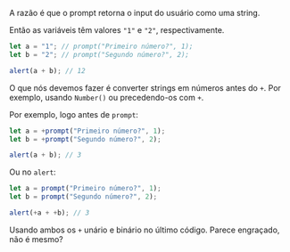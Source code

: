 A razão é que o prompt retorna o input do usuário como uma string.

Então as variáveis têm valores `"1"` e `"2"`, respectivamente.

```js run
let a = "1"; // prompt("Primeiro número?", 1);
let b = "2"; // prompt("Segundo número?", 2);

alert(a + b); // 12
```

O que nós devemos fazer é converter strings em números antes do `+`. Por exemplo, usando `Number()` ou precedendo-os com `+`.

Por exemplo, logo antes de `prompt`:

```js run
let a = +prompt("Primeiro número?", 1);
let b = +prompt("Segundo número?", 2);

alert(a + b); // 3
```

Ou no `alert`:

```js run
let a = prompt("Primeiro número?", 1);
let b = prompt("Segundo número?", 2);

alert(+a + +b); // 3
```

Usando ambos os `+` unário e binário no último código. Parece engraçado, não é mesmo?
